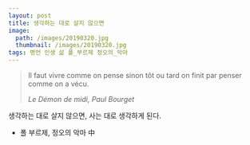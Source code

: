 ```yaml
---
layout: post
title: 생각하는 대로 살지 않으면
image:
  path: /images/20190320.jpg
  thumbnail: /images/20190320.jpg
tags: 명언 인생 삶 폴_부르제 정오의_악마
---
```


> Il faut vivre comme on pense sinon tôt ou tard on finit par penser comme on a vécu.
> 
> <cite>Le Démon de midi, Paul Bourget</cite>

생각하는 대로 살지 않으면, 사는 대로 생각하게 된다.
- 폴 부르제, 정오의 악마 中